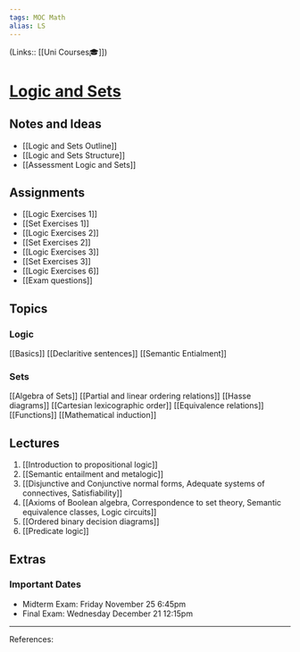 ```yaml
---
tags: MOC Math
alias: LS
---
```

(Links:: [[Uni Courses🎓]])
# [Logic and Sets](https://canvas.vu.nl/courses/63792)
## Notes and Ideas
- [[Logic and Sets Outline]]
- [[Logic and Sets Structure]]
- [[Assessment Logic and Sets]]
## Assignments
- [[Logic Exercises 1]]
- [[Set Exercises 1]]
- [[Logic Exercises 2]]
- [[Set Exercises 2]]
- [[Logic Exercises 3]]
- [[Set Exercises 3]]
- [[Logic Exercises 6]]
- [[Exam questions]]
## Topics
### Logic
[[Basics]]
[[Declaritive sentences]]
[[Semantic Entialment]]
### Sets
[[Algebra of Sets]]
[[Partial and linear ordering relations]]
[[Hasse diagrams]]
[[Cartesian lexicographic order]]
[[Equivalence relations]]
[[Functions]]
[[Mathematical induction]]
## Lectures
1. [[Introduction to propositional logic]]
2. [[Semantic entailment and metalogic]]
3. [[Disjunctive and Conjunctive normal forms, Adequate systems of connectives, Satisfiability]]
4. [[Axioms of Boolean algebra, Correspondence to set theory, Semantic equivalence classes, Logic circuits]]
5. [[Ordered binary decision diagrams]]
6. [[Predicate logic]]
## Extras
### Important Dates
- Midterm Exam: Friday November 25 6:45pm
- Final Exam: Wednesday December 21 12:15pm
___
References:

